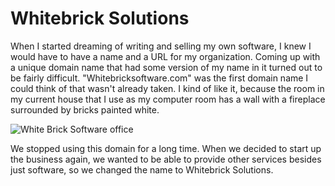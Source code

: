 # Whitebrick Solutions

When I started dreaming of writing and selling my own software, I knew I would have to have a name and a URL for my organization.  Coming up with a unique domain name that had some version of my name in it turned out to be fairly difficult.  "Whitebricksoftware.com" was the first domain name I could think of that wasn't already taken.  I kind of like it, because the room in my current house that I use as my computer room has a wall with a fireplace surrounded by bricks painted white.

![White Brick Software office](office.jpg)

We stopped using this domain for a long time.  When we decided to start up the business again, we wanted to be able to provide other services besides just software, so we changed the name to Whitebrick Solutions.
